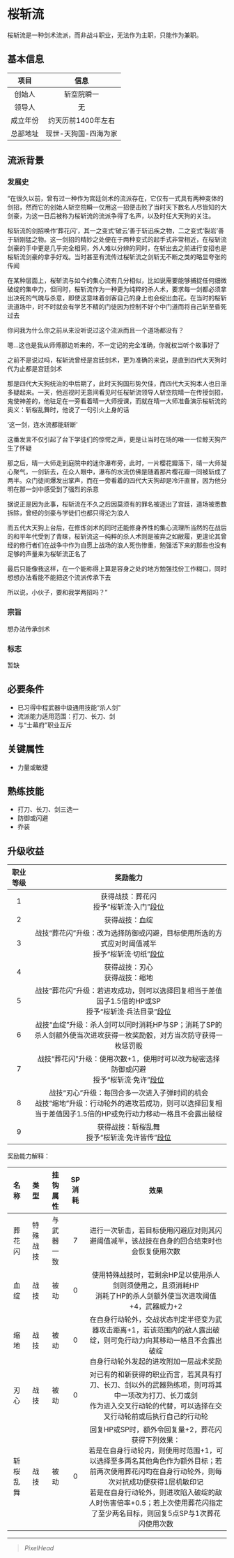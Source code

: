 # 桜斩流

桜斩流是一种剑术流派，而非战斗职业，无法作为主职，只能作为兼职。

## 基本信息

项目|信息
:--:|:--:
创始人|斩空院瞬一
领导人|无
成立年份|约天历前1400年左右
总部地址|现世-天狗国-四海为家

## 流派背景

### 发展史

“在很久以前，曾有过一种作为宫廷剑术的流派存在，它仅有一式具有两种变体的剑招，然而它的创始人斩空院瞬一仅用这一招便击败了当时天下数名人尽皆知的大剑豪，为这一日后被称为桜斩流的流派争得了名声，以及时任大天狗的关注。

桜斩流的剑招唤作‘葬花闪’，其一之变式‘破云’善于斩迅疾之物，二之变式‘裂岩’善于斩刚猛之物。这一剑招的精妙之处便在于两种变式的起手式非常相近，在桜斩流剑豪的手中更是几乎完全相同，外人难以分辨的同时，在斩出去之前进行变招也是桜斩流剑豪的拿手好戏。当时甚至有流传过桜斩流之剑斩无不断之类的略显夸张的传闻

在某种层面上，桜斩流与如今的集心流有几分相似，比如说需要能够捕捉任何细微破绽的集中力，但同时，桜斩流作为一种更为纯粹的杀人术，要求每一剑都必须拿出决死的气魄与杀意，即使这意味着剑客自己的身上也会绽出血花。在当时的桜斩流道场中，时不时就会有学艺不精的门徒因为控制不好个中门道而将自己斩至昏死过去

你问我为什么你之前从来没听说过这个流派而且一个道场都没有？

嗯…这也是我从师傅那边听来的，不一定记的完全准确，你就权当听个故事好了

之前不是说过吗，桜斩流曾经是宫廷剑术，更为准确的来说，是直到四代大天狗时代为止都是宫廷剑术

那是四代大天狗统治的中后期了，此时天狗国形势欠佳，而四代大天狗本人也日渐多疑起来。一天，他巡视时无意间看见时任桜斩流领导人斩空院晴一在传授剑招，鬼使神差的，他驻足在一旁看着晴一大师授课，而就在晴一大师准备演示桜斩流的奥义：斩桜乱舞时，他说了一句引火上身的话

‘这一剑，连水流都能斩断’

这番发言不仅引起了台下学徒们的惊愕之声，更是让当时在场的唯一一位鲸天狗产生了怀疑

那之后，晴一大师走到庭院中的迷你瀑布旁，此时，一片樱花瓣落下，晴一大师凝心聚气，一剑斩去，在众人眼中，瀑布的水流仿佛是随着那片樱花瓣一同被斩成了两半。众门徒间爆发出掌声，而在一旁看着的四代大天狗却是冷汗直冒，因为他分明在那一剑中感受到了强烈的杀意

据说正是因为此事，桜斩流在不久之后因莫须有的罪名被逐出了宫廷，道场被悉数拆除，曾经的剑豪与学徒们也都只得沦为浪人

而五代大天狗上台后，在修炼剑术的同时还能修身养性的集心流理所当然的在战后的和平年代受到了青睐，桜斩流这一纯粹的杀人术则是被弃之如敝履，更遑论其曾经的修行者们在战争中作为自愿上战场的浪人死伤惨重，勉强活下来的那些也没有足够的声量来为桜斩流正名了

最后只能像我这样，在一个能称得上算是容身之处的地方勉强找份工作糊口，同时想想办法看能不能把这个流派传承下去

所以说，小伙子，要和我学两招吗？”

### 宗旨

想办法传承剑术

### 标志

暂缺

## 必要条件

* 已习得中程武器中级通用技能“杀人剑”
* 流派能力适用范围：打刀、长刀、剑
* 与“士幕府”职业互斥

## 关键属性

* 力量或敏捷

## 熟练技能

* 打刀、长刀、剑三选一
* 防御或闪避
* 乔装

## 升级收益

职业等级|奖励能力
:--:|:--:
1|获得战技：葬花闪<br>授予“桜斩流·入门”<a href="../../dan" target="_blank">段位</a>
2|获得战技：血绽
3|战技“葬花闪”升级：改为选择防御或闪避，目标使用所选的方式应对时阈值减半<br>授予“桜斩流·切纸”<a href="../../dan" target="_blank">段位</a>
4|获得战技：刃心<br>获得战技：缩地
5|战技“葬花闪”升级：若进攻成功，则可以选择回复相当于差值因子1.5倍的HP或SP<br>授予“桜斩流·兵法目录”<a href="../../dan" target="_blank">段位</a>
6|战技“血绽”升级：杀人剑可以同时消耗HP与SP；消耗了SP的杀人剑额外使当次进攻获得一枚奖励骰，对方当次防守获得一枚惩罚骰
7|战技“葬花闪”升级：使用次数+1，使用时可以改为秘密选择防御或闪避<br>授予“桜斩流·免许”<a href="../../dan" target="_blank">段位</a>
8|战技“刃心”升级：每回合多一次进入子弹时间的机会<br>战技“缩地”升级：行动轮外的进攻若成功，则可以选择回复相当于差值因子1.5倍的HP或免行动力移动一格且不会露出破绽
9|获得战技：斩桜乱舞<br>授予“桜斩流·免许皆传”<a href="../../dan" target="_blank">段位</a>

奖励能力解释：

名称|类型|挂钩属性|SP消耗|效果
:--:|:--:|:--:|:--:|:--:
葬花闪|特殊战技|与武器一致|7|进行一次斩击，若目标使用闪避应对则其闪避阈值减半，该战技在自身的回合结束时也会恢复使用次数
血绽|战技|被动|0|使用特殊战技时，若剩余HP足以使用杀人剑则须使用之，且须消耗HP<br>消耗了HP的杀人剑额外使当次进攻阈值+4，武器威力+2
缩地|战技|被动|0|在自身行动轮外，交战状态判定半径变为武器攻击距离+1，若该范围内的敌人露出破绽，则可免行动力向其移动一格且不会露出破绽<br>自身行动轮外发起的进攻附加一层战术奖励
刃心|战技|被动|0|对已有的和新获得的职业而言，若其具有打刀、长刀、剑以外的武器熟练项，则可将其中一项改为打刀、长刀或剑<br>作为进入交叉行动轮的代替，可以选择在交叉行动轮前或后执行自己的行动轮
斩桜乱舞|战技|被动|0|回复HP或SP时，额外令回复量+2，葬花闪获得下列效果：<br>若是在自身行动轮内，则使用时范围+1，可以选择至多两名其他角色作为额外目标；若前两次使用葬花闪均在自身行动轮外，则每次对抗成功便获得1层机敏印记<br>若是在自身行动轮外，则进攻陷入破绽的敌人时伤害倍率+0.5；若上次使用葬花闪指定了至少两名目标，则回复5点SP与1次葬花闪使用次数

---

> *PixelHead*